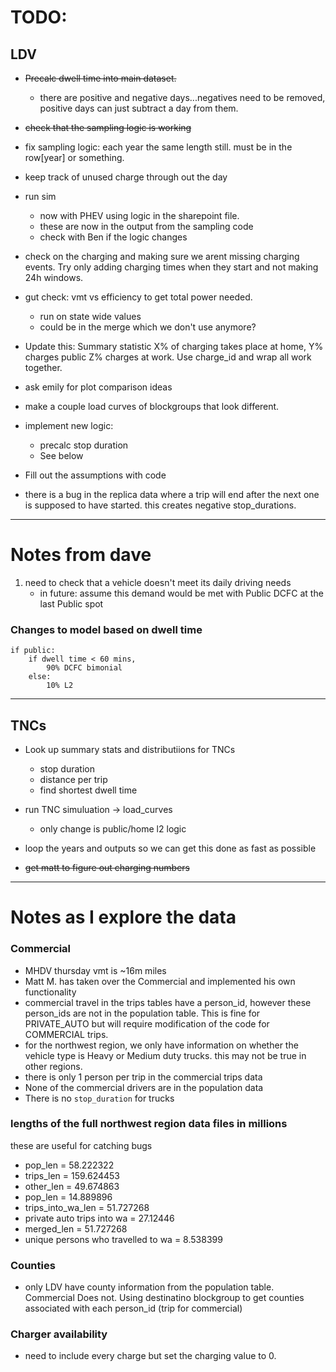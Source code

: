 # TODO:

## LDV
* ~~Precalc dwell time into main dataset.~~
    - there are positive and negative days...negatives need to be removed, positive days can just subtract a day from them. 

* ~~check that the sampling logic is working~~
* fix sampling logic: each year the same length still. 
must be in the row[year] or something. 

* keep track of unused charge through out the day

* run sim
    - now with PHEV using logic in the sharepoint file.
    - these are now in the output from the sampling code
    - check with Ben if the logic changes

* check on the charging and making sure we arent missing charging events. Try only adding charging times when they start and not making 24h windows. 

* gut check: vmt vs efficiency to get total power needed. 
    - run on state wide values
    - could be in the merge which we don't use anymore?

* Update this: Summary statistic X% of charging takes place at home, Y% charges public Z% charges at work. Use charge_id and wrap all work together. 

* ask emily for plot comparison ideas

* make a couple load curves of blockgroups that look different.

* implement new logic:
    - precalc stop duration
    - See below

* Fill out the assumptions with code

* there is a bug in the replica data where a trip will end after the next one is supposed to have started. this creates negative stop_durations. 

---


# Notes from dave
1. need to check that a vehicle doesn't meet its daily driving needs
    * in future: assume this demand would be met with Public DCFC at the last Public spot


### Changes to model based on dwell time
    if public:
        if dwell time < 60 mins, 
            90% DCFC bimonial
        else:
            10% L2

    

---

## TNCs

* Look up summary stats and distributiions for TNCs
    - stop duration
    - distance per trip 
    - find shortest dwell time

* run TNC simuluation -> load_curves
    - only change is public/home l2 logic

* loop the years and outputs so we can get this done as fast as possible
* ~~get matt to figure out charging numbers~~


---

# Notes as I explore the data

### Commercial
* MHDV thursday vmt is ~16m miles
* Matt M. has taken over the Commercial and implemented his own functionality
* commercial travel in the trips tables have a person_id, however these person_ids are not in the population table. This is fine for PRIVATE_AUTO but will require modification of the code for COMMERCIAL trips. 
* for the northwest region, we only have information on whether
the vehicle type is Heavy or Medium duty trucks. this may not be true in other regions.
* there is only 1 person per trip in the commercial trips data
* None of the commercial drivers are in the population data
* There is no `stop_duration` for trucks

### lengths of the full northwest region data files in millions
these are useful for catching bugs
* pop_len = 58.222322
* trips_len = 159.624453 
* other_len = 49.674863
* pop_len = 14.889896
* trips_into_wa_len = 51.727268
* private auto trips into wa = 27.12446
* merged_len = 51.727268 
* unique persons who travelled to wa = 8.538399



### Counties
* only LDV have county information from the population table. Commercial Does not. Using destinatino blockgroup to get counties associated with each person_id (trip for commercial)

### Charger availability
* need to include every charge but set the charging value to 0. 

